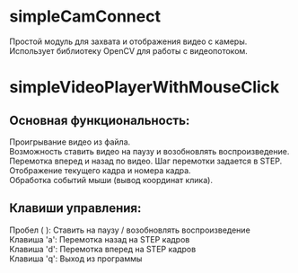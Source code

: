 # simpleCamConnect
Простой модуль для захвата и отображения видео с камеры.
Использует библиотеку OpenCV для работы с видеопотоком.  


# simpleVideoPlayerWithMouseClick
## Основная функциональность:
Проигрывание видео из файла.  
Возможность ставить видео на паузу и возобновлять воспроизведение.  
Перемотка вперед и назад по видео. Шаг перемотки задается в STEP.  
Отображение текущего кадра и номера кадра.  
Обработка событий мыши (вывод координат клика).  

## Клавиши управления:
Пробел ( ): Ставить на паузу / возобновлять воспроизведение  
Клавиша 'a': Перемотка назад на STEP кадров  
Клавиша 'd': Перемотка вперед на STEP кадров  
Клавиша 'q': Выход из программы  